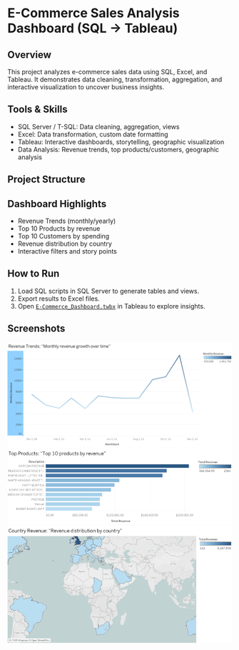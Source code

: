 # E-Commerce Sales Analysis Dashboard (SQL → Tableau)

## Overview
This project analyzes e-commerce sales data using SQL, Excel, and Tableau. 
It demonstrates data cleaning, transformation, aggregation, and interactive visualization to uncover business insights.

## Tools & Skills
- SQL Server / T-SQL: Data cleaning, aggregation, views
- Excel: Data transformation, custom date formatting
- Tableau: Interactive dashboards, storytelling, geographic visualization
- Data Analysis: Revenue trends, top products/customers, geographic analysis

## Project Structure

## Dashboard Highlights
- Revenue Trends (monthly/yearly)
- Top 10 Products by revenue
- Top 10 Customers by spending
- Revenue distribution by country
- Interactive filters and story points

## How to Run
1. Load SQL scripts in SQL Server to generate tables and views.
2. Export results to Excel files.
3. Open [`E-Commerce_Dashboard.twbx`](https://public.tableau.com/app/profile/denzil.denzil/viz/TableauWorkbook_17598720045760/E-CommerceSalesDashboard?publish=yes) in Tableau to explore insights.

## Screenshots
![Revenue Trends](https://github.com/DenzilKachidza/E-Commerce-Sales-Analysis/blob/a08352afc24191cddf2fc7372cc80b20ea9ecefc/Revenue%20Trends.png)
![Top Products](https://github.com/DenzilKachidza/E-Commerce-Sales-Analysis/blob/a08352afc24191cddf2fc7372cc80b20ea9ecefc/Top%20Products.png)
![Country Revenue](https://github.com/DenzilKachidza/E-Commerce-Sales-Analysis/blob/a08352afc24191cddf2fc7372cc80b20ea9ecefc/Country%20Revenue%20(1).png)
